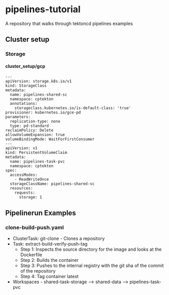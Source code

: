 # pipelines-tutorial
A repository that walks through tektoncd pipelines examples

## Cluster setup

### Storage

#### cluster_setup/gcp
```
---
apiVersion: storage.k8s.io/v1
kind: StorageClass
metadata:
  name: pipelines-shared-sc
  namespace: cptekton
  annotations:
    storageclass.kubernetes.io/is-default-class: 'true'
provisioner: kubernetes.io/gce-pd
parameters:
  replication-type: none
  type: pd-standard
reclaimPolicy: Delete
allowVolumeExpansion: true
volumeBindingMode: WaitForFirstConsumer
---
apiVersion: v1
kind: PersistentVolumeClaim
metadata:
  name: pipelines-task-pvc
  namespace: cptekton
spec:
  accessModes:
    - ReadWriteOnce
  storageClassName: pipelines-shared-sc
  resources:
    requests:
      storage: 1
```

## Pipelinerun Examples

### clone-build-push.yaml

* ClusterTask: git-clone - Clones a repository
* Task: extract-build-verify-push-tag
    * Step 1: Inspects the source directory for the image and looks at the Dockerfile
    * Step 2: Builds the container
    * Step 3: Pushes to the internal registry with the git sha of the commit of the repository
    * Step 4: Tag container latest
* Workspaces - shared-task-storage --> shared-data --> pipelines-task-pvc
  